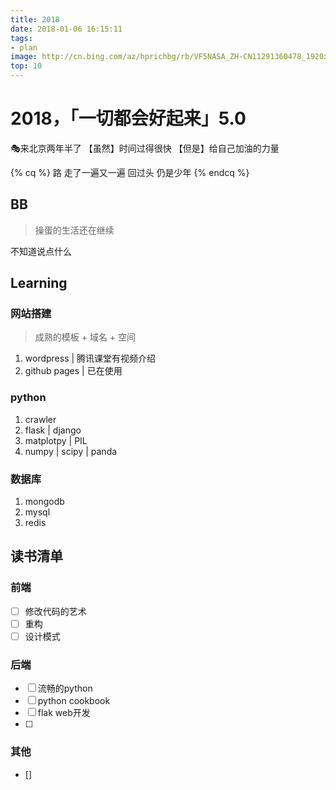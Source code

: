 ```yaml
---
title: 2018
date: 2018-01-06 16:15:11
tags: 
- plan
image: http://cn.bing.com/az/hprichbg/rb/VF5NASA_ZH-CN11291360478_1920x1080.jpg
top: 10
---
```

# 2018，「一切都会好起来」5.0

🎭来北京两年半了
【虽然】时间过得很快
【但是】给自己加油的力量

{% cq %}
路
走了一遍又一遍
回过头
仍是少年
{% endcq %}

## BB

> 操蛋的生活还在继续

不知道说点什么

## Learning

### 网站搭建

> 成熟的模板 + 域名 + 空间

1. wordpress    |  腾讯课堂有视频介绍
2. github pages |  已在使用

### python

1. crawler
2. flask | django
3. matplotpy | PIL
4. numpy | scipy  | panda

### 数据库

1. mongodb
2. mysql
3. redis

## 读书清单

### 前端

- [ ] 修改代码的艺术
- [ ] 重构
- [ ] 设计模式

### 后端

- [ ] 流畅的python
- [ ] python cookbook
- [ ] flak web开发
- [ ]

### 其他

- [] 
